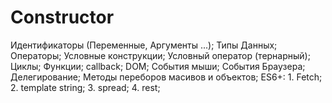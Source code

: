 # Constructor

Идентификаторы (Переменные, Аргументы ...);
Типы Данных;
Операторы;
Условные конструкции;
Условный оператор (тернарный);
Циклы;
Функции;
callback;
DOM;
События мыши;
События Браузера;
Делегирование;
Методы переборов масивов и объектов;
ES6+:
	1. Fetch;
	2. template string;
	3. spread;
	4. rest;
